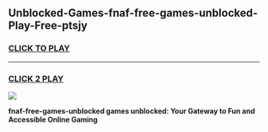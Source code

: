 
## Unblocked-Games-fnaf-free-games-unblocked-Play-Free-ptsjy
<h3>
<a href="https://premium76.site?title=fnaf-free-games-unblocked&ref=23A">CLICK TO PLAY</a></h3>
<hr>

<h3>
<a href="https://premium76.site?title=fnaf-free-games-unblocked&ref=23A">CLICK 2 PLAY</a>
  
</h3>

<a href="https://premium76.site?title=fnaf-free-games-unblocked&ref=23A"><img src="https://clearcache.store/games.png"></a>


**fnaf-free-games-unblocked games unblocked: Your Gateway to Fun and Accessible Online Gaming**
